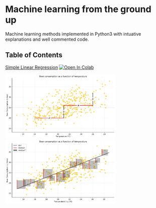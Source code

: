 # Machine learning from the ground up

Machine learning methods implemented in Python3 with intuative explanations and well commented code.

## Table of Contents
[Simple Linear Regression](Simple%20Linear%20Regression/Simple%20Linear%20Regression.ipynb) [![Open In Colab](https://colab.research.google.com/assets/colab-badge.svg)](https://colab.research.google.com/github/RyanCodrai/ml-from-the-ground-up/blob/master/Simple%20Linear%20Regression/Simple%20Linear%20Regression.ipynb)
<div>
  <img src="Simple%20Linear%20Regression/output_8_0.svg" width="350px">
  <img src="Simple%20Linear%20Regression/output_18_0.svg" width="350px">
</div>
